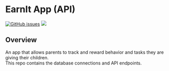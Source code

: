 # EarnIt App (API)

[![GitHub issues](https://img.shields.io/github/issues/daynewright/earnit.svg)](https://github.com/daynewright/EarnIt/issues/)
[![](https://img.shields.io/github/issues-closed-raw/daynewright/earnit.svg)]()

## Overview

An app that allows parents to track and reward behavior and tasks they are giving their children.  
This repo contains the database connections and API endpoints.